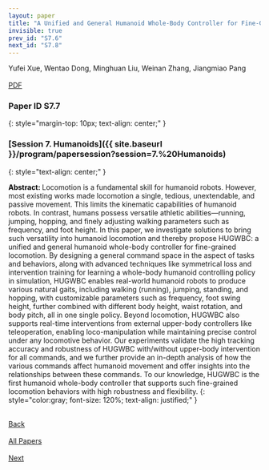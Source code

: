 ```yaml
---
layout: paper
title: "A Unified and General Humanoid Whole-Body Controller for Fine-Grained Locomotion"
invisible: true
prev_id: "S7.6"
next_id: "S7.8"
---
```

<div class="paper-authors">
  <div class="paper-author-box">
    <div class="paper-author-name">Yufei Xue, Wentao Dong, Minghuan Liu, Weinan Zhang, Jiangmiao Pang</div>
    <div class="paper-author-uni"></div>
  </div>
</div>

<div class="paper-pdf-modern">
  <div class="paper-menu-icon">
    <a href="https://www.roboticsproceedings.org/rss25/p265.pdf" title="Download PDF" target="_blank">
      <i class="fa fa-file-pdf-o"></i><br>
      <span class="paper-menu-label">PDF</span>
    </a>
  </div>
</div>

### Paper ID S7.7
{: style="margin-top: 10px; text-align: center;" }

### [Session 7. Humanoids]({{ site.baseurl }}/program/papersession?session=7.%20Humanoids)
{: style="text-align: center;" }

<b style="color: black;">Abstract: </b>Locomotion is a fundamental skill for humanoid robots. However, most existing works made locomotion a single, tedious, unextendable, and passive movement. This limits the kinematic capabilities of humanoid robots. In contrast, humans possess versatile athletic abilities—running, jumping, hopping, and finely adjusting walking parameters such as frequency, and foot height. In this paper, we investigate solutions to bring such versatility into humanoid locomotion and thereby propose HUGWBC: a unified and general humanoid whole-body controller for fine-grained locomotion. By designing a general command space in the aspect of tasks and behaviors, along with advanced techniques like symmetrical loss and intervention training for learning a whole-body humanoid controlling policy in simulation, HUGWBC enables real-world humanoid robots to produce various natural gaits, including walking (running), jumping, standing, and hopping, with customizable parameters such as frequency, foot swing height, further combined with different body height, waist rotation, and body pitch, all in one single policy. Beyond locomotion, HUGWBC also supports real-time interventions from external upper-body controllers like teleoperation, enabling loco-manipulation while maintaining precise control under any locomotive behavior. Our experiments validate the high tracking accuracy and robustness of HUGWBC with/without upper-body intervention for all commands, and we further provide an in-depth analysis of how the various commands affect humanoid movement and offer insights into the relationships between these commands. To our knowledge, HUGWBC is the first humanoid whole-body controller that supports such fine-grained locomotion behaviors with high robustness and flexibility.
{: style="color:gray; font-size: 120%; text-align: justified;" }

<div class="paper-menu">
  <div class="paper-menu-inner">
    <a href="{{ site.baseurl }}/program/papers/S7.6/" title="Previous Paper">
            <div class="paper-menu-icon">
                <i class="fa fa-chevron-left"></i><br>
                <span class="paper-menu-label">Back</span>
            </div>
        </a>
    <a href="{{ site.baseurl }}/program/papers" title="All Papers">
      <div class="paper-menu-icon">
        <i class="fa fa-list"></i><br>
        <span class="paper-menu-label">All Papers</span>
      </div>
    </a>
    <a href="{{ site.baseurl }}/program/papers/S7.8/" title="Next Paper">
            <div class="paper-menu-icon">
                <i class="fa fa-chevron-right"></i><br>
                <span class="paper-menu-label">Next</span>
            </div>
        </a>
  </div>
</div>
